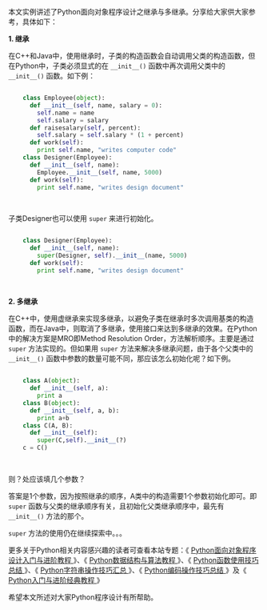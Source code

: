 本文实例讲述了Python面向对象程序设计之继承与多继承。分享给大家供大家参考，具体如下：

**1. 继承**

在C++和Java中，使用继承时，子类的构造函数会自动调用父类的构造函数，但在Python中，子类必须显式的在 ` __init__() `
函数中再次调用父类中的 ` __init__() ` 函数。如下例：

```python

    class Employee(object):
      def __init__(self, name, salary = 0):
        self.name = name
        self.salary = salary
      def raisesalary(self, percent):
        self.salary = self.salary * (1 + percent)
      def work(self):
        print self.name, "writes computer code"
    class Designer(Employee):
      def __init__(self, name):
        Employee.__init__(self, name, 5000)
      def work(self):
        print self.name, "writes design document"
    
    
```

子类Designer也可以使用 ` super ` 来进行初始化。

```python

    class Designer(Employee):
      def __init__(self, name):
        super(Designer, self).__init__(name, 5000)
      def work(self):
        print self.name, "writes design document"
    
    
```

**2. 多继承**

在C++中，使用虚继承来实现多继承，以避免子类在继承时多次调用基类的构造函数，而在Java中，则取消了多继承，使用接口来达到多继承的效果。在Python中的解决方案是MRO即Method
Resolution Order，方法解析顺序。主要是通过 ` super ` 方法实现的。但如果用 ` super `
方法来解决多继承问题，由于各个父类中的 ` __init__() ` 函数中参数的数量可能不同，那应该怎么初始化呢？如下例。

```python

    class A(object):
      def __init__(self, a):
        print a
    class B(object):
      def __init__(self, a, b):
        print a+b
    class C(A, B):
      def __init__(self):
        super(C,self).__init__(?)
    c = C()
    
    
```

则？处应该填几个参数？

答案是1个参数，因为按照继承的顺序，A类中的构造需要1个参数初始化即可。即 ` super ` 函数与父类的继承顺序有关，且初始化父类继承顺序中，最先有 `
__init__() ` 方法的那个。

` super ` 方法的使用仍在继续探索中。。。

更多关于Python相关内容感兴趣的读者可查看本站专题：《 [ Python面向对象程序设计入门与进阶教程
](//www.jb51.net/Special/684.htm) 》、《 [ Python数据结构与算法教程
](//www.jb51.net/Special/663.htm) 》、《 [ Python函数使用技巧总结
](//www.jb51.net/Special/642.htm) 》、《 [ Python字符串操作技巧汇总
](//www.jb51.net/Special/636.htm) 》、《 [ Python编码操作技巧总结
](//www.jb51.net/Special/788.htm) 》及《 [ Python入门与进阶经典教程
](//www.jb51.net/Special/520.htm) 》

希望本文所述对大家Python程序设计有所帮助。

